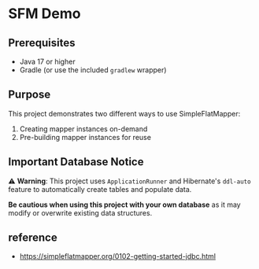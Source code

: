 # SFM Demo

## Prerequisites

- Java 17 or higher
- Gradle (or use the included `gradlew` wrapper)

## Purpose

This project demonstrates two different ways to use SimpleFlatMapper:

1. Creating mapper instances on-demand
2. Pre-building mapper instances for reuse

## Important Database Notice

⚠️ **Warning**: This project uses `ApplicationRunner` and Hibernate's `ddl-auto` feature to automatically create tables
and populate data.

**Be cautious when using this project with your own database** as it may modify or overwrite existing data structures.

## reference

- https://simpleflatmapper.org/0102-getting-started-jdbc.html
